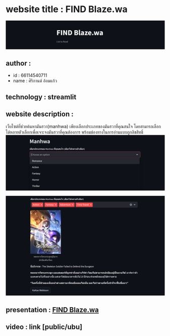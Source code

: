 # website title : FIND Blaze.wa
![Alt text](findblaze_wa1.png)

## author :
- id : 66114540711
- name : ศิริกานต์ อ้อมแก้ว

## technology : streamlit
## website description :
เว็บไซต์ที่ช่วยค้นหามันฮวา(manhwa) เพียงเลือกประเภทของมันฮวาที่คุณสนใจ โดยสามารถเลือกได้หลายตัวเลือกเพื่อเจาะจงมันฮวาที่คุณต้องการ พร้อมช่องทางในการอ่านแบบถูกลิขสิทธิ์
![Alt text](findblaze_wa_choose1.png)

![Alt text](findblaze_wa_ex1.png)
## presentation : [FIND Blaze.wa](https://www.canva.com/design/DAF_FWPbbJ4/iqZ-avKm5IlTgelF9_jRJw/view?utm_content=DAF_FWPbbJ4&utm_campaign=designshare&utm_medium=link&utm_source=editor)
## video : link [public/ubu]

